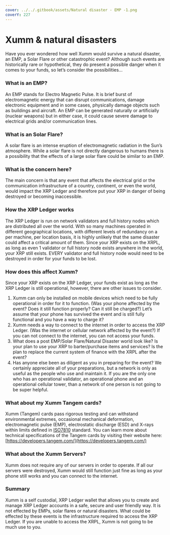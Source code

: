 ```yaml
---
cover: ../../.gitbook/assets/Natural disaster - EMP -1.png
coverY: 227
---
```


# Xumm & natural disasters

Have you ever wondered how well Xumm would survive a natural disaster, an EMP, a Solar Flare or other catastrophic event? Although such events are historically rare or hypothetical, they do present a possible danger when it comes to your funds, so let’s consider the possibilities…

### **What is an EMP?**

An EMP stands for Electro Magnetic Pulse. It is brief burst of electromagnetic energy that can disrupt communications, damage electronic equipment and in some cases, physically damage objects such as buildings and aircraft.  An EMP can be generated naturally or artificially (nuclear weapons) but in either case, it could cause severe damage to electrical grids and/or communication lines.

### **What is an Solar Flare?**

A solar flare is an intense eruption of electromagnetic radiation in the Sun’s atmosphere. While a solar flare is not directly dangerous to humans there is a possibility that the effects of a large solar flare could be similar to an EMP.

### **What is the concern here?**

The main concern is that any event that affects the electrical grid or the communication infrastructure of a country, continent, or even the world, would impact the XRP Ledger and therefore put your XRP in danger of being destroyed or becoming inaccessible.

### **How the XRP Ledger works**

The XRP Ledger is run on network validators and full history nodes which are distributed all over the world. With so many machines operated in different geographical locations, with different levels of redundancy on a per machine, per location basis, it is highly unlikely that the same disaster could affect a critical amount of them. Since your XRP exists on the XRPL, as long as even 1 validator or full history node exists anywhere in the world, your XRP still exists.  EVERY validator and full history node would need to be destroyed in order for your funds to be lost.

### **How does this affect Xumm?**

Since your XRP exists on the XRP Ledger, your funds exist as long as the XRP Ledger is still operational, however, there are other issues to consider.

1. Xumm can only be installed on mobile devices which need to be fully operational in order for it to function. (Was your phone affected by the event? Does it still function properly? Can it still be charged?) Let’s assume that your phone has survived the event and is still fully functional and you have a way to charge it?
2. Xumm needs a way to connect to the internet in order to access the XRP Ledger. (Was the internet or cellular network affected by the event?) If you can not connect to the internet, you can not access your funds.
3. What does a post EMP/Solar Flare/Natural Disaster world look like? Is your plan to use your XRP to barter/purchase items and services? Is the plan to replace the current system of finance with the XRPL after the event?
4. Has anyone else been as diligent as you in preparing for the event? We certainly appreciate all of your preparations, but a network is only as useful as the people who use and maintain it. If you are the only one who has an operational validator, an operational phone and an operational cellular tower, than a network of one person is not going to be super helpful.

### **What about my Xumm Tangem cards?**

Xumm (Tangem) cards pass rigorous testing and can withstand environmental extremes, occasional mechanical deformation, electromagnetic pulse (EMP), electrostatic discharge (ESD) and X-rays within limits defined in [ISO7810](https://en.wikipedia.org/wiki/ISO/IEC\_7810) standard.   You can learn more about technical specifications of the Tangem cards by visiting their website here:[https://developers.tangem.com/](https://developers.tangem.com/)

### **What about the Xumm Servers?**

Xumm does not require any of our servers in order to operate. If all our servers were destroyed, Xumm would still function just fine as long as your phone still works and you can connect to the internet.

### **Summary**

Xumm is a self custodial, XRP Ledger wallet that allows you to create and manage XRP Ledger accounts in a safe, secure and user friendly way. It is not effected by EMPs, solar flares or natural disasters. What could be effected by these events is the infrastructure required to access the XRP Ledger. If you are unable to access the XRPL, Xumm is not going to be much use to you.

